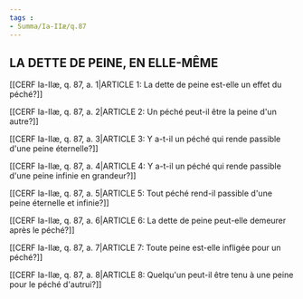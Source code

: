 ```yaml
---
tags : 
- Summa/Ia-IIæ/q.87
---
```


## LA DETTE DE PEINE, EN ELLE-MÊME

[[CERF Ia-IIæ, q. 87, a. 1|ARTICLE 1: La dette de peine est-elle un effet du péché?]]

[[CERF Ia-IIæ, q. 87, a. 2|ARTICLE 2: Un péché peut-il être la peine d'un autre?]]

[[CERF Ia-IIæ, q. 87, a. 3|ARTICLE 3: Y a-t-il un péché qui rende passible d'une peine éternelle?]]

[[CERF Ia-IIæ, q. 87, a. 4|ARTICLE 4: Y a-t-il un péché qui rende passible d'une peine infinie en grandeur?]]

[[CERF Ia-IIæ, q. 87, a. 5|ARTICLE 5: Tout péché rend-il passible d'une peine éternelle et infinie?]]

[[CERF Ia-IIæ, q. 87, a. 6|ARTICLE 6: La dette de peine peut-elle demeurer après le péché?]]

[[CERF Ia-IIæ, q. 87, a. 7|ARTICLE 7: Toute peine est-elle infligée pour un péché?]]

[[CERF Ia-IIæ, q. 87, a. 8|ARTICLE 8: Quelqu'un peut-il être tenu à une peine pour le péché d'autrui?]]

